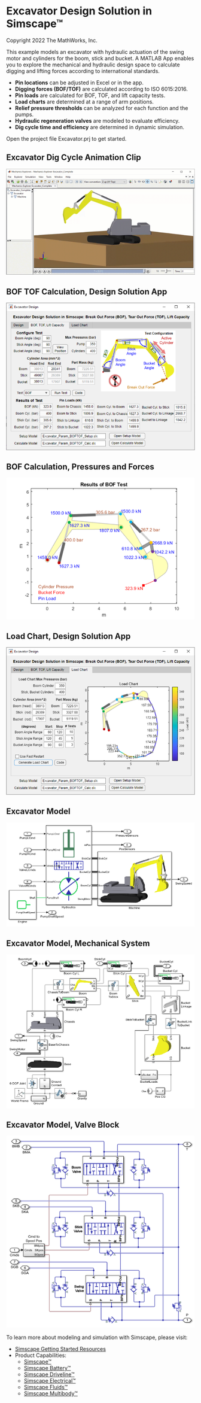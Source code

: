 # **Excavator Design Solution in Simscape&trade;**
Copyright 2022 The MathWorks, Inc.

This example models an excavator with hydraulic actuation of the swing motor and cylinders for the boom, stick and bucket.  A MATLAB App enables you to explore the mechanical and hydraulic design space to calculate digging and lifting forces according to international standards.

* **Pin locations** can be adjusted in Excel or in the app. 
* **Digging forces (BOF/TOF)** are calculated according to ISO 6015:2016.
* **Pin loads** are calculated for BOF, TOF, and lift capacity tests.
* **Load charts** are determined at a range of arm positions.
* **Relief pressure thresholds** can be analyzed for each function and the pumps.
* **Hydraulic regeneration valves** are modeled to evaluate efficiency.
* **Dig cycle time and efficiency** are determined in dynamic simulation.


Open the project file Excavator.prj to get started.

## **Excavator Dig Cycle Animation Clip**
![](Models/Images/Excavator_Complete_digCycle_clip.gif)

## **BOF TOF Calculation, Design Solution App**
![](Models/Overview/html/Excavator_BOF_TOF_UI_BOFTOF_Tab_Results.png)

## **BOF Calculation, Pressures and Forces**
![](Models/Overview/html/Excavator_Param_BOF_TOF_01.png)

## **Load Chart, Design Solution App**
![](Models/Overview/html/Excavator_BOF_TOF_UI_LoadChart_Tab.png)

## **Excavator Model**
![](Models/Overview/html/Excavator_Complete_02.png)

## **Excavator Model, Mechanical System**
![](Models/Overview/html/Excavator_Complete_03.png)

## **Excavator Model, Valve Block**
![](Models/Overview/html/Excavator_Complete_06.png)

To learn more about modeling and simulation with Simscape, please visit:
* [Simscape Getting Started Resources](https://www.mathworks.com/solutions/physical-modeling/resources.html)
* Product Capabilities:
   * [Simscape&trade;](https://www.mathworks.com/products/simscape.html)
   * [Simscape Battery&trade;](https://www.mathworks.com/products/simscape-battery.html)
   * [Simscape Driveline&trade;](https://www.mathworks.com/products/simscape-driveline.html)
   * [Simscape Electrical&trade;](https://www.mathworks.com/products/simscape-electrical.html)
   * [Simscape Fluids&trade;](https://www.mathworks.com/products/simscape-fluids.html)
   * [Simscape Multibody&trade;](https://www.mathworks.com/products/simscape-multibody.html)
